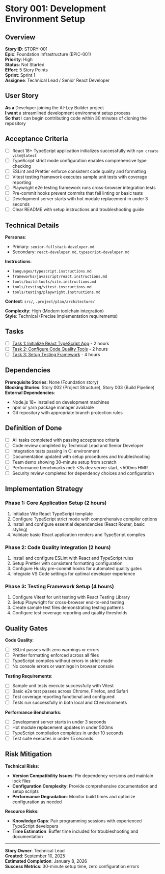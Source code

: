 # Story 001: Development Environment Setup

## Overview

**Story ID**: STORY-001  
**Epic**: Foundation Infrastructure (EPIC-001)  
**Priority**: High  
**Status**: Not Started  
**Effort**: 5 Story Points  
**Sprint**: Sprint 1  
**Assignee**: Technical Lead / Senior React Developer

## User Story

**As a** Developer joining the AI-Ley Builder project  
**I want** a streamlined development environment setup process  
**So that** I can begin contributing code within 30 minutes of cloning the repository

## Acceptance Criteria

- [ ] React 18+ TypeScript application initializes successfully with `npm create vite@latest`
- [ ] TypeScript strict mode configuration enables comprehensive type checking
- [ ] ESLint and Prettier enforce consistent code quality and formatting
- [ ] Vitest testing framework executes sample unit tests with coverage reporting
- [ ] Playwright e2e testing framework runs cross-browser integration tests
- [ ] Pre-commit hooks prevent commits that fail linting or basic tests
- [ ] Development server starts with hot module replacement in under 3 seconds
- [ ] Clear README with setup instructions and troubleshooting guide

## Technical Details

**Personas**:

- Primary: `senior-fullstack-developer.md`
- Secondary: `react-developer.md`, `typescript-developer.md`

**Instructions**:

- `languages/typescript.instructions.md`
- `frameworks/javascript/react.instructions.md`
- `tools/build-tools/vite.instructions.md`
- `tools/testing/vitest.instructions.md`
- `tools/testing/playwright.instructions.md`

**Context**: `src/`, `.project/plan/architecture/`

**Complexity**: High (Modern toolchain integration)  
**Style**: Technical (Precise implementation requirements)

## Tasks

- [ ] [Task 1: Initialize React TypeScript App](task-001-init-react-app.md) - 2 hours
- [ ] [Task 2: Configure Code Quality Tools](task-002-code-quality.md) - 2 hours
- [ ] [Task 3: Setup Testing Framework](task-003-testing-setup.md) - 4 hours

## Dependencies

**Prerequisite Stories**: None (Foundation story)  
**Blocking Stories**: Story 002 (Project Structure), Story 003 (Build Pipeline)  
**External Dependencies**:

- Node.js 18+ installed on development machines
- npm or yarn package manager available
- Git repository with appropriate branch protection rules

## Definition of Done

- [ ] All tasks completed with passing acceptance criteria
- [ ] Code review completed by Technical Lead and Senior Developer
- [ ] Integration tests passing in CI environment
- [ ] Documentation updated with setup procedures and troubleshooting
- [ ] Team demo showing 30-minute setup from scratch
- [ ] Performance benchmarks met: <3s dev server start, <500ms HMR
- [ ] Security review completed for dependency choices and configuration

## Implementation Strategy

### Phase 1: Core Application Setup (2 hours)

1. Initialize Vite React TypeScript template
2. Configure TypeScript strict mode with comprehensive compiler options
3. Install and configure essential dependencies (React Router, basic styling)
4. Validate basic React application renders and TypeScript compiles

### Phase 2: Code Quality Integration (2 hours)

1. Install and configure ESLint with React and TypeScript rules
2. Setup Prettier with consistent formatting configuration
3. Configure Husky pre-commit hooks for automated quality gates
4. Integrate VS Code settings for optimal developer experience

### Phase 3: Testing Framework Setup (4 hours)

1. Configure Vitest for unit testing with React Testing Library
2. Setup Playwright for cross-browser end-to-end testing
3. Create sample test files demonstrating testing patterns
4. Configure test coverage reporting and quality thresholds

## Quality Gates

**Code Quality**:

- [ ] ESLint passes with zero warnings or errors
- [ ] Prettier formatting enforced across all files
- [ ] TypeScript compiles without errors in strict mode
- [ ] No console errors or warnings in browser console

**Testing Requirements**:

- [ ] Sample unit tests execute successfully with Vitest
- [ ] Basic e2e test passes across Chrome, Firefox, and Safari
- [ ] Test coverage reporting functional and configured
- [ ] Tests run successfully in both local and CI environments

**Performance Benchmarks**:

- [ ] Development server starts in under 3 seconds
- [ ] Hot module replacement updates in under 500ms
- [ ] TypeScript compilation completes in under 10 seconds
- [ ] Test suite executes in under 15 seconds

## Risk Mitigation

**Technical Risks**:

- **Version Compatibility Issues**: Pin dependency versions and maintain lock files
- **Configuration Complexity**: Provide comprehensive documentation and setup scripts
- **Performance Degradation**: Monitor build times and optimize configuration as needed

**Resource Risks**:

- **Knowledge Gaps**: Pair programming sessions with experienced TypeScript developers
- **Time Estimation**: Buffer time included for troubleshooting and documentation

---

**Story Owner**: Technical Lead  
**Created**: September 10, 2025  
**Estimated Completion**: January 8, 2026  
**Success Metrics**: 30-minute setup time, zero configuration errors
